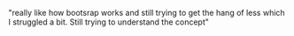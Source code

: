 "really like how bootsrap works and still trying to get the hang of less which I struggled a bit. Still trying to understand the concept"